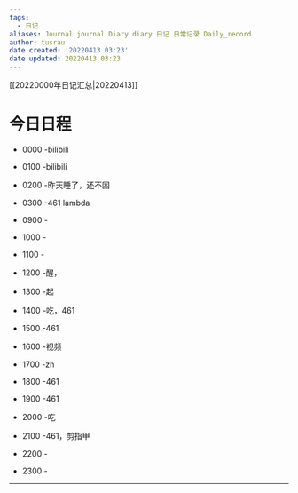 ```yaml
---
tags:
  - 日记
aliases: Journal journal Diary diary 日记 日常记录 Daily_record
author: tusrau
date created: '20220413 03:23'
date updated: 20220413 03:23
---
```


[[20220000年日记汇总|20220413]]

# 今日日程

- 0000 -bilibili
- 0100 -bilibili
- 0200 -昨天睡了，还不困
- 0300 -461 lambda

- 0900 -
- 1000 -
- 1100 -
- 1200 -醒，
- 1300 -起
- 1400 -吃，461
- 1500 -461
- 1600 -视频
- 1700 -zh
- 1800 -461

- 1900 -461
- 2000 -吃
- 2100 -461，剪指甲
- 2200 -
- 2300 -

---
